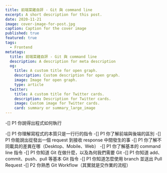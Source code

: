 ```yaml
---
title: 前端菜雞自評 - Git 與 command line
excerpt: A short description for this post.
date: 2020-11-21
image: cover-image-for-post.jpg
caption: Caption for the cover image
published: true
featured: true
tags:
  - Frontend
metatags:
  title: 前端菜雞自評 - Git 與 command line
  description: A description for meta description
  og:
    title: A custom title for open graph.
    description: Custom description for open graph.
    image: Image for open graph.
    type: article
  twitter:
    title: A custom title for Twitter cards.
    description: Description for Twitter cards.
    image: Custom image for Twitter cards.
    card: summary or summary_large_image
---
```


-[] P1 你說得出程式如何執行

-[] P1 你理解寫程式的本質只是一行行的指令
-[] P1 你了解前端與後端的區別
-[] P1 你能說出從發出一個 request 到接收 response 中間發生的事
-[] P1 你了解不同載具的差異在哪（Desktop、Mobile、Web）
-[] P1 你了解基本的 command line 指令
-[] P1 你知道 Git 在做什麼，以及為何我們需要 Git
-[] P1 你知道 add、commit、push、pull 等基本 Git 指令
-[] P1 你知道怎麼使用 branch 並送出 Pull Request
-[] P2 你熟悉 Git Workflow（其實就是交作業的流程）